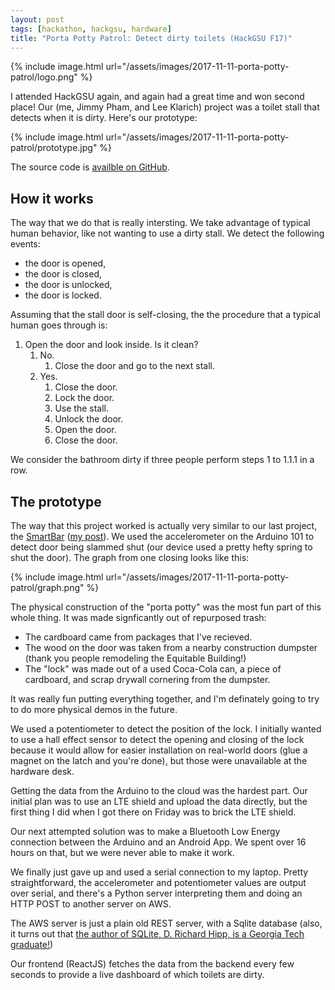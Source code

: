 ```yaml
---
layout: post
tags: [hackathon, hackgsu, hardware]
title: "Porta Potty Patrol: Detect dirty toilets (HackGSU F17)"
---
```



{% include image.html
    url="/assets/images/2017-11-11-porta-potty-patrol/logo.png" %}

I attended HackGSU again, and again had a great time and won second place! Our
(me, Jimmy Pham, and Lee Klarich) project was a toilet stall that detects when
it is dirty. Here's our prototype:

{% include image.html
    url="/assets/images/2017-11-11-porta-potty-patrol/prototype.jpg" %}

The source code is [availble on GitHub][source code].

## How it works

The way that we do that is really intersting. We take advantage of typical
human behavior, like not wanting to use a dirty stall. We detect the following
events:

 - the door is opened,
 - the door is closed,
 - the door is unlocked,
 - the door is locked.

Assuming that the stall door is self-closing, the the procedure that a typical
human goes through is:

  1. Open the door and look inside. Is it clean?
      1. No.
          1. Close the door and go to the next stall.
      2. Yes.
          1. Close the door.
          2. Lock the door.
          3. Use the stall.
          4. Unlock the door.
          5. Open the door.
          6. Close the door.

We consider the bathroom dirty if three people perform steps 1 to 1.1.1 in a
row.

## The prototype
The way that this project worked is actually very similar to our last project,
the [SmartBar][] ([my post][]). We used the accelerometer on the Arduino 101 to
detect door being slammed shut (our device used a pretty hefty spring to shut
the door). The graph from one closing looks like this:

{% include image.html
    url="/assets/images/2017-11-11-porta-potty-patrol/graph.png" %}

The physical construction of the "porta potty" was the most fun part of this
whole thing. It was made signficantly out of repurposed trash:

 - The cardboard came from packages that I've recieved.
 - The wood on the door was taken from a nearby construction dumpster (thank
   you people remodeling the Equitable Building!)
 - The "lock" was made out of a used Coca-Cola can, a piece of cardboard, and
   scrap drywall cornering from the dumpster.

It was really fun putting everything together, and I'm definately going to try
to do more physical demos in the future.

We used a potentiometer to detect the position of the lock. I initially wanted
to use a hall effect sensor to detect the opening and closing of the lock
because it would allow for easier installation on real-world doors (glue a
magnet on the latch and you're done), but those were unavailable at the
hardware desk.

Getting the data from the Arduino to the cloud was the hardest part. Our
initial plan was to use an LTE shield and upload the data directly, but the
first thing I did when I got there on Friday was to brick the LTE shield.

Our next attempted solution was to make a Bluetooth Low Energy connection
between the Arduino and an Android App. We spent over 16 hours on that, but we
were never able to make it work.

We finally just gave up and used a serial connection to my laptop. Pretty
straightforward, the accelerometer and potentiometer values are output over
serial, and there's a Python server interpreting them and doing an HTTP POST to
another server on AWS.

The AWS server is just a plain old REST server, with a Sqlite database (also,
it turns out that [the author of SQLite, D. Richard Hipp, is a Georgia Tech
graduate!][sqlite-gt])

Our frontend (ReactJS) fetches the data from the backend every few seconds to provide a
live dashboard of which toilets are dirty.

[source code]: https://github.com/flaviut/porta-potty-patrol-hackgsu-f17
[my post]: /2017/hackgsu-postmortem
[SmartBar]: https://github.com/KevinAiken/Smart-Bar
[sqlite-gt]: https://en.wikipedia.org/wiki/D._Richard_Hipp#Life_and_career

